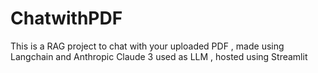 # ChatwithPDF
This is a RAG project to chat with your uploaded PDF , made using Langchain and Anthropic Claude 3 used as LLM , hosted using Streamlit

